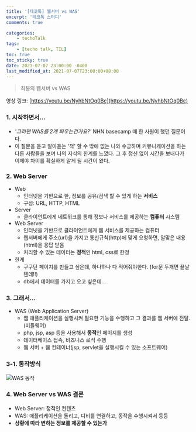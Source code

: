 ```yaml
---
title: '[테코톡] 웹서버 vs WAS'
excerpt: '테코톡 스터디'
comments: true

categories:
    - techoTalk
tags:
    - [techo talk, TIL]
toc: true
toc_sticky: true
date: 2021-07-07 23:00:00 -0400
last_modified_at: 2021-07-07T23:00:00+08:00
---
```


> 희봉의 웹서버 vs WAS

영상 링크: [https://youtu.be/NyhbNtOq0Bc](https://youtu.be/NyhbNtOq0Bc)

### 1. 시작하면서...
- *'그러면 WAS를 2개 띄우는건가요?'* NHN basecamp 때 한 사원이 했던 질문이다.
- 이 질문을 듣고 알아듣는 '척' 할 수 밖에 없는 나와 수긍하며 커뮤니케이션을 하는 다른 사람들을 보며 나의 지식의 한계를 느꼈다. 그 후 정신 없이 시간을 보내다가 이제야 차이를 확실하게 알게 될 시간이 왔다.

### 2. Web Server
- Web
  - 인터넷을 기반으로 한, 정보를 공유/검색 할 수 있게 하는 **서비스**
  - 구성: URL, HTTP, HTML
- Server
  - 클라이언트에게 네트워크를 통해 정보나 서비스를 제공하는 **컴퓨터** 시스템
- Web Server
  - 인터넷을 기반으로 클라이언트에게 웹 서비스를 제공하는 컴퓨터
  - 웹서버에게 주소(url)을 가지고 통신규칙(http)에 맞게 요청하면, 알맞은 내용(html)을 응답 받음
  - 처리할 수 있는 데이터는 **정적**인 html, css로 한정
- 한계
  - 구구단 페이지를 만들고 싶은데, 하나하나 다 적어줘야한다. (for문 두개면 끝날텐데!!)
  - db에서 데이터를 가지고 오고 싶은데...

### 3. 그래서...
- WAS (Web Application Server)
  - 웹 애플리케이션을 실행시켜 필요한 기능을 수행하고 그 결과를 웹 서버에 전달. (미들웨어)
  - php, jsp, asp 등을 사용해서 **동적**인 페이지를 생성
  - 데이터베이스 접속, 비즈니스 로직 수행
  - 웹 서버 + 웹 컨테이너(jsp, servlet을 실행시킬 수 있는 소프트웨어)

### 3-1. 동작방식
![WAS 동작](https://user-images.githubusercontent.com/51807128/124767656-f84d1880-df72-11eb-8bf6-dda7c5cac7b4.png)

### 4. Web Server vs WAS 결론
- Web Server: 정적인 컨텐츠
- WAS: 애플리케이션을 돌리고, 디비를 연결하고, 동작을 수행시켜서 등등
- **상황에 따라 변하는 정보를 제공할 수 있는가**
